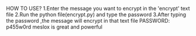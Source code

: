 HOW TO USE?
1.Enter the message you want to encrypt in the 'encrypt' text file
2.Run the python file(encrypt.py) and type the password 
3.After typing the password ,the message will encrypt in that text file
PASSWORD: p455w0rd
                meslox is great and powerful
